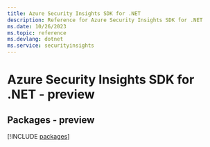 ```yaml
---
title: Azure Security Insights SDK for .NET
description: Reference for Azure Security Insights SDK for .NET
ms.date: 10/26/2023
ms.topic: reference
ms.devlang: dotnet
ms.service: securityinsights
---
```

# Azure Security Insights SDK for .NET - preview
## Packages - preview
[!INCLUDE [packages](security-insights-index.md)]